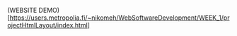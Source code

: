 (WEBSITE DEMO) [https://users.metropolia.fi/~nikomeh/WebSoftwareDevelopment/WEEK_1/projectHtmlLayout/index.html]
